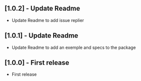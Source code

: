 ## [1.0.2] - Update Readme

* Update Readme to add issue replier

## [1.0.1] - Update Readme

* Update Readme to add an exemple and specs to the package


## [1.0.0] - First release

* First release
